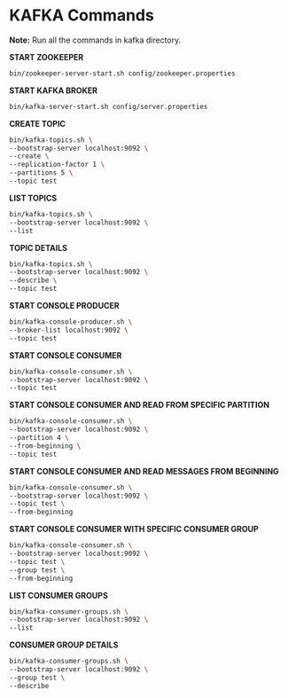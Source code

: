 # KAFKA Commands

**Note:** Run all the commands in kafka directory.

**START ZOOKEEPER**
```bash
bin/zookeeper-server-start.sh config/zookeeper.properties
```

**START KAFKA BROKER**
```bash
bin/kafka-server-start.sh config/server.properties
```

**CREATE TOPIC**
```bash
bin/kafka-topics.sh \
--bootstrap-server localhost:9092 \
--create \
--replication-factor 1 \
--partitions 5 \
--topic test
```

**LIST TOPICS**
```bash
bin/kafka-topics.sh \
--bootstrap-server localhost:9092 \
--list
```

**TOPIC DETAILS**
```bash
bin/kafka-topics.sh \
--bootstrap-server localhost:9092 \
--describe \
--topic test
```

**START CONSOLE PRODUCER**
```bash
bin/kafka-console-producer.sh \
--broker-list localhost:9092 \
--topic test
```

**START CONSOLE CONSUMER**
```bash
bin/kafka-console-consumer.sh \
--bootstrap-server localhost:9092 \
--topic test
```

**START CONSOLE CONSUMER AND READ FROM SPECIFIC PARTITION**
```bash
bin/kafka-console-consumer.sh \
--bootstrap-server localhost:9092 \
--partition 4 \
--from-beginning \
--topic test
```
**START CONSOLE CONSUMER AND READ MESSAGES FROM BEGINNING**
```bash
bin/kafka-console-consumer.sh \
--bootstrap-server localhost:9092 \
--topic test \
--from-beginning
```

**START CONSOLE CONSUMER WITH SPECIFIC CONSUMER GROUP**
```bash
bin/kafka-console-consumer.sh \
--bootstrap-server localhost:9092 \
--topic test \
--group test \
--from-beginning
```

**LIST CONSUMER GROUPS**
```bash
bin/kafka-consumer-groups.sh \
--bootstrap-server localhost:9092 \
--list
```

**CONSUMER GROUP DETAILS**
```bash
bin/kafka-consumer-groups.sh \
--bootstrap-server localhost:9092 \
--group test \
--describe
```
